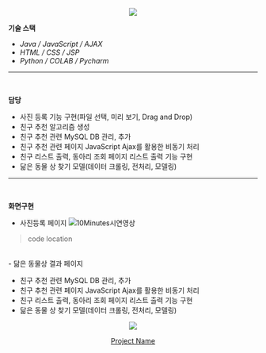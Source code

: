 
<!-- head -->
<p align="center">
  <img src="https://capsule-render.vercel.app/api?type=waving&color=auto&height=200&section=header&text=청년&nbsp;사회성&nbsp;증대를&nbsp;위한&nbsp;모임&nbsp;추천&nbsp;서비스&fontSize=42" />
</p>

<!-- body -->

**기술 스택**

- *Java / JavaScript / AJAX*
- *HTML / CSS / JSP*
- *Python / COLAB / Pycharm*
  


---
<br/>

  **담당**

- 사진 등록 기능 구현(파일 선택, 미리 보기, Drag and Drop)
- 친구 추천 알고리즘 생성
- 친구 추천 관련 MySQL DB 관리,  추가
- 친구 추천 관련 페이지  JavaScript Ajax를 활용한 비동기 처리
- 친구 리스트 출력, 동아리 조회 페이지 리스트 출력 기능 구현
- 닮은 동물 상 찾기 모델(데이터 크롤링, 전처리, 모델링)

 --- 

<br/>

  **화면구현**

- 사진등록 페이지
![10Minutes시연영상](https://github.com/jeonggyohoon/Spring-AJAX-10MINUTES/assets/133930245/a260a05b-2fc5-4f07-b0cc-89fba82cbb39)
> code location
>>  
<br/>
- 닮은 동물상 결과 페이지


- 친구 추천 관련 MySQL DB 관리,  추가
- 친구 추천 관련 페이지  JavaScript Ajax를 활용한 비동기 처리
- 친구 리스트 출력, 동아리 조회 페이지 리스트 출력 기능 구현
- 닮은 동물 상 찾기 모델(데이터 크롤링, 전처리, 모델링)

<!--set_images-->
<p align="center">
  <img src="your-gif-url-here.gif">
</p>
<!--set_gif-->
<p align="center">
  <a href="link-to-your-project">Project Name</a>
</p>
